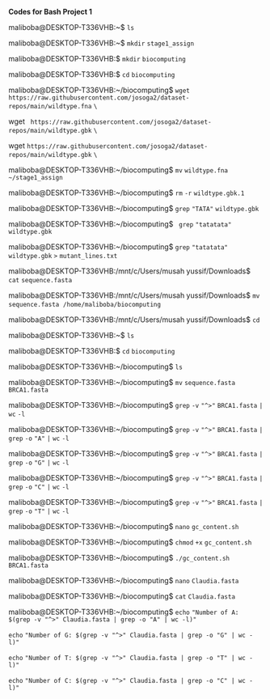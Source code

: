 **Codes for Bash Project 1**


maliboba@DESKTOP-T336VHB:~$ `ls`

maliboba@DESKTOP-T336VHB:~$ `mkdir` `stage1_assign`

maliboba@DESKTOP-T336VHB:$ `mkdir` `biocomputing`

maliboba@DESKTOP-T336VHB:$ `cd` `biocomputing`

maliboba@DESKTOP-T336VHB:~/biocomputing$ `wget` `https://raw.githubusercontent.com/josoga2/dataset-repos/main/wildtype.fna` `\`

wget ` https://raw.githubusercontent.com/josoga2/dataset-repos/main/wildtype.gbk` `\`

wget `https://raw.githubusercontent.com/josoga2/dataset-repos/main/wildtype.gbk` `\`

maliboba\@DESKTOP-T336VHB:\~/biocomputing$ `mv` `wildtype.fna` `~/stage1_assign`

maliboba@DESKTOP-T336VHB:~/biocomputing$ `rm` `-r` `wildtype.gbk.1`

maliboba@DESKTOP-T336VHB:~/biocomputing$ `grep` `"TATA"` `wildtype.gbk`

maliboba@DESKTOP-T336VHB:~/biocomputing$ ` grep` `"tatatata"` `wildtype.gbk`

maliboba@DESKTOP-T336VHB:~/biocomputing$ `grep` `"tatatata"` `wildtype.gbk` `>` `mutant_lines.txt`&#x20;

maliboba@DESKTOP-T336VHB:/mnt/c/Users/musah yussif/Downloads$ `cat` `sequence.fasta`

maliboba@DESKTOP-T336VHB:/mnt/c/Users/musah yussif/Downloads$ `mv` `sequence.fasta`  `/home/maliboba/biocomputing`

maliboba@DESKTOP-T336VHB:/mnt/c/Users/musah yussif/Downloads$ `cd`

maliboba@DESKTOP-T336VHB:~$ `ls`

maliboba@DESKTOP-T336VHB:$ `cd` `biocomputing`

maliboba@DESKTOP-T336VHB:~/biocomputing$ `ls`

maliboba@DESKTOP-T336VHB:~/biocomputing$ `mv` `sequence.fasta` `BRCA1.fasta`

maliboba@DESKTOP-T336VHB:~/biocomputing$ `grep` `-v` `"^>"` `BRCA1.fasta` `|` `wc` `-l`

maliboba@DESKTOP-T336VHB:~/biocomputing$ `grep` `-v` `"^>"` `BRCA1.fasta` `|` `grep` `-o` `"A"` `|` `wc` `-l`

maliboba@DESKTOP-T336VHB:~/biocomputing$ `grep` `-v` `"^>"` `BRCA1.fasta` `|` `grep` `-o` `"G"` `|` `wc` `-l`

maliboba@DESKTOP-T336VHB:~/biocomputing$ `grep` `-v` `"^>"` `BRCA1.fasta` `|` `grep` `-o` `"C"` `|` `wc` `-l`

maliboba@DESKTOP-T336VHB:~/biocomputing$ `grep` `-v` `"^>"` `BRCA1.fasta` `|` `grep` `-o` `"T"` `|` `wc` `-l`

maliboba@DESKTOP-T336VHB:~/biocomputing$ `nano` `gc_content.sh`

maliboba@DESKTOP-T336VHB:~/biocomputing$ `chmod` `+x` `gc_content.sh`

maliboba@DESKTOP-T336VHB:~/biocomputing$ `./gc_content.sh` `BRCA1.fasta`

maliboba@DESKTOP-T336VHB:~/biocomputing$ `nano` `Claudia.fasta`

maliboba@DESKTOP-T336VHB:~/biocomputing$ `cat` `Claudia.fasta`

maliboba@DESKTOP-T336VHB:~/biocomputing$ `echo` `"Number of A: $(grep -v "^>" Claudia.fasta | grep -o "A" | wc -l)"`

`echo` `"Number of G: $(grep -v "^>" Claudia.fasta | grep -o "G" | wc -l)"`

`echo` `"Number of T: $(grep -v "^>" Claudia.fasta | grep -o "T" | wc -l)"`

`echo` `"Number of C: $(grep -v "^>" Claudia.fasta | grep -o "C" | wc -l)"`

